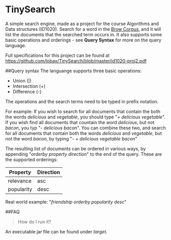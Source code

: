 # TinySearch

A simple search engine, made as a project for the course Algorithms and Data structures (ID1020).
Search for a word in the [Brow Corpus](https://en.wikipedia.org/wiki/Brown_Corpus), and it will list the documents that the searched term occurs in. It also supports
some basic operations and orderings - see **Query Syntax** for more on the query language. 

Full specifications for this project can be found at https://github.com/lobax/TinySearch/blob/master/id1020-proj2.pdf

##Query syntax
The languange supports three basic operations: 
* Union         (|)
* Intersection  (+)
* Difference    (-)

The operations and the search terms need to be typed in prefix notation. 

For example: If you wish to search for all documents that contain the both the words *delicious* and *vegetable*, you should type "*+ delicious vegetable*". If you wish find all documents that countain the word *delicious*, but not *bacon*, you typ "*- delicious bacon*". You can combine these two, and search for all documents that contain both the words *delicious* and *vegetable*, but not the word *bacon*, by typing "*- + delicious vegetable bacon*"

The resulting list of documents can be ordered in various ways, by appending "*orderby property direction*" to the end of the query. These are the supported orderings: 

Property | Direction
------------ | -------------
relevance| asc
popularity | desc

Real world example: "*friendship orderby popularity desc*"

##FAQ
> How do I run it? 

An executable jar file can be found under *target*. 



